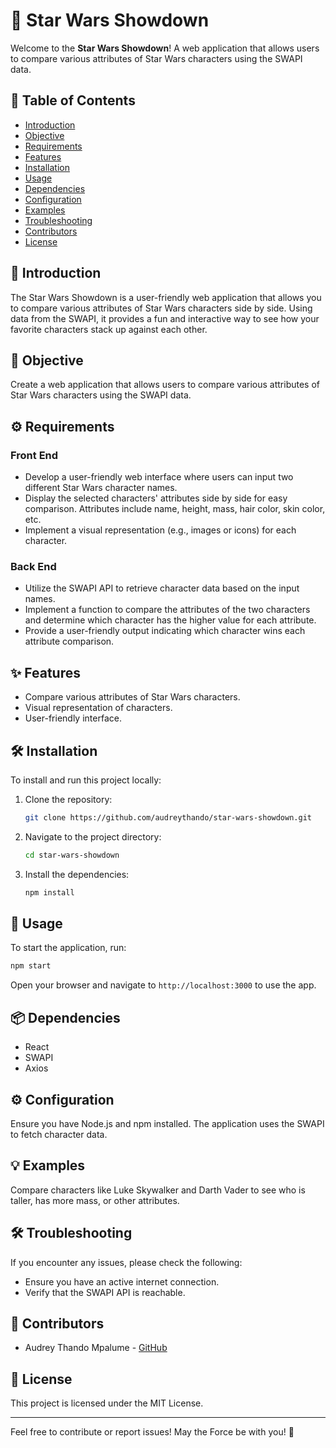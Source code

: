 # 🌟 Star Wars Showdown

Welcome to the **Star Wars Showdown**! A web application that allows users to compare various attributes of Star Wars characters using the SWAPI data.

## 📖 Table of Contents

- [Introduction](#introduction)
- [Objective](#objective)
- [Requirements](#requirements)
- [Features](#features)
- [Installation](#installation)
- [Usage](#usage)
- [Dependencies](#dependencies)
- [Configuration](#configuration)
- [Examples](#examples)
- [Troubleshooting](#troubleshooting)
- [Contributors](#contributors)
- [License](#license)

## 🌌 Introduction

The Star Wars Showdown is a user-friendly web application that allows you to compare various attributes of Star Wars characters side by side. Using data from the SWAPI, it provides a fun and interactive way to see how your favorite characters stack up against each other.

## 🎯 Objective

Create a web application that allows users to compare various attributes of Star Wars characters using the SWAPI data.

## ⚙️ Requirements

### Front End

- Develop a user-friendly web interface where users can input two different Star Wars character names.
- Display the selected characters' attributes side by side for easy comparison. Attributes include name, height, mass, hair color, skin color, etc.
- Implement a visual representation (e.g., images or icons) for each character.

### Back End

- Utilize the SWAPI API to retrieve character data based on the input names.
- Implement a function to compare the attributes of the two characters and determine which character has the higher value for each attribute.
- Provide a user-friendly output indicating which character wins each attribute comparison.

## ✨ Features

- Compare various attributes of Star Wars characters.
- Visual representation of characters.
- User-friendly interface.

## 🛠️ Installation

To install and run this project locally:

1. Clone the repository:
    ```bash
    git clone https://github.com/audreythando/star-wars-showdown.git
    ```
2. Navigate to the project directory:
    ```bash
    cd star-wars-showdown
    ```
3. Install the dependencies:
    ```bash
    npm install
    ```

## 🚀 Usage

To start the application, run:

```bash
npm start
```

Open your browser and navigate to `http://localhost:3000` to use the app.

## 📦 Dependencies

- React
- SWAPI
- Axios

## ⚙️ Configuration

Ensure you have Node.js and npm installed. The application uses the SWAPI to fetch character data.

## 💡 Examples

Compare characters like Luke Skywalker and Darth Vader to see who is taller, has more mass, or other attributes.

## 🛠️ Troubleshooting

If you encounter any issues, please check the following:
- Ensure you have an active internet connection.
- Verify that the SWAPI API is reachable.

## 👥 Contributors

- Audrey Thando Mpalume - [GitHub](https://github.com/audreythando)

## 📄 License

This project is licensed under the MIT License.

---

Feel free to contribute or report issues! May the Force be with you! 🌠
